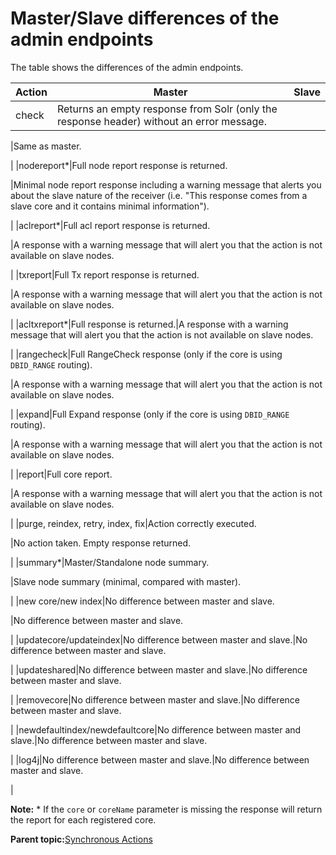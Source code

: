 # Master/Slave differences of the admin endpoints

The table shows the differences of the admin endpoints.

|Action|Master|Slave|
|------|------|-----|
|check|Returns an empty response from Solr \(only the response header\) without an error message.

|Same as master.

|
|nodereport\*|Full node report response is returned.

|Minimal node report response including a warning message that alerts you about the slave nature of the receiver \(i.e. "This response comes from a slave core and it contains minimal information"\).

|
|aclreport\*|Full acl report response is returned.

|A response with a warning message that will alert you that the action is not available on slave nodes.

|
|txreport|Full Tx report response is returned.

|A response with a warning message that will alert you that the action is not available on slave nodes.

|
|acltxreport\*|Full response is returned.|A response with a warning message that will alert you that the action is not available on slave nodes.

|
|rangecheck|Full RangeCheck response \(only if the core is using `DBID_RANGE` routing\).

|A response with a warning message that will alert you that the action is not available on slave nodes.

|
|expand|Full Expand response \(only if the core is using `DBID_RANGE` routing\).

|A response with a warning message that will alert you that the action is not available on slave nodes.

|
|report|Full core report.

|A response with a warning message that will alert you that the action is not available on slave nodes.

|
|purge, reindex, retry, index, fix|Action correctly executed.

|No action taken. Empty response returned.

|
|summary\*|Master/Standalone node summary.

|Slave node summary \(minimal, compared with master\).

|
|new core/new index|No difference between master and slave.

|No difference between master and slave.

|
|updatecore/updateindex|No difference between master and slave.|No difference between master and slave.

|
|updateshared|No difference between master and slave.|No difference between master and slave.

|
|removecore|No difference between master and slave.|No difference between master and slave.

|
|newdefaultindex/newdefaultcore|No difference between master and slave.|No difference between master and slave.

|
|log4j|No difference between master and slave.|No difference between master and slave.

|

**Note:** \* If the `core` or `coreName` parameter is missing the response will return the report for each registered core.

**Parent topic:**[Synchronous Actions](../concepts/solr-admin-sync-actions.md)

